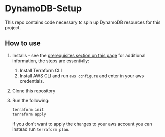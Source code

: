 # DynamoDB-Setup

This repo contains code necessary to spin up DynamoDB resources for this project.

## How to use

1. Installs - see the [prerequisites section on this page](https://developer.hashicorp.com/terraform/tutorials/aws-get-started/aws-build#prerequisites) for additional information, the steps are essentially:
    1. Install Terraform CLI
    2. Install AWS CLI and run `aws configure` and enter in your aws credentials.
2. Clone this repository 
3. Run the following:
  
    ```sh
    terraform init
    terraform apply
    ```
    If you don't want to apply the changes to your aws account you can instead run `terraform plan`.